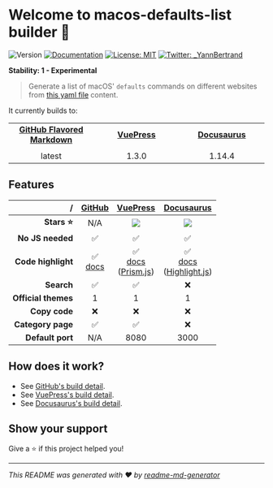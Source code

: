 # Welcome to macos-defaults-list builder 👋
![Version](https://img.shields.io/badge/version-0.0.1-blue.svg?cacheSeconds=2592000)
[![Documentation](https://img.shields.io/badge/documentation-yes-brightgreen.svg)](https://github.com/yannbertrand/macos-defaults-list/tree/master)
[![License: MIT](https://img.shields.io/badge/License-MIT-yellow.svg)](#)
[![Twitter: \_YannBertrand](https://img.shields.io/twitter/follow/\_YannBertrand.svg?style=social)](https://twitter.com/\_YannBertrand)

**Stability: 1 - Experimental**

> Generate a list of macOS' `defaults` commands on different websites from [this yaml file](./defaults.yml) content.

It currently builds to:

<table>
  <tr align="center">
    <td><strong><a href="https://github.com/yannbertrand/macos-defaults-list/tree/current">GitHub Flavored Markdown</a></strong></td>
    <td><strong><a href="https://macos-defaults-list-vuepress.netlify.com/">VuePress</a></strong></td>
    <td><strong><a href="https://macos-defaults-list-docusaurus.netlify.com/docs/">Docusaurus</a></strong></td>
  </tr>
  <tr align="center">
    <td width="33%">
      <a href="https://github.com/yannbertrand/macos-defaults-list/tree/current"><img src="https://upload.wikimedia.org/wikipedia/commons/9/91/Octicons-mark-github.svg" alt=""></a>
    </td>
    <td width="33%">
      <a href="https://macos-defaults-list-vuepress.netlify.com/"><img src="https://vuepress.vuejs.org/hero.png" alt=""></a>
    </td>
    <td width="33%">
      <a href="https://macos-defaults-list-docusaurus.netlify.com/docs/"><img src="https://docusaurus.io/img/docusaurus.svg" alt=""></a>
    </td>
  </tr>
  <tr align="center">
    <td>latest</td>
    <td>1.3.0</td>
    <td>1.14.4</td>
  </tr>
</table>

## Features
/ | [GitHub](https://github.github.com/gfm/) | [VuePress](https://vuepress.vuejs.org/) | [Docusaurus](https://docusaurus.io/)
--: | :-: | :-: | :-:
**Stars ⭐️** | N/A | [![](https://img.shields.io/github/stars/vuejs/vuepress?label=&color=yellow)](https://github.com/vuejs/vuepress) | [![](https://img.shields.io/github/stars/facebook/docusaurus?label=&color=yellow)](https://github.com/facebook/Docusaurus)
**No JS needed** | ✅ | ✅ | ✅
**Code highlight** | ✅<br>[docs](https://help.github.com/en/github/writing-on-github/creating-and-highlighting-code-blocks#syntax-highlighting) | ✅<br>[docs](https://vuepress.vuejs.org/guide/markdown.html#syntax-highlighting-in-code-blocks)<br>([Prism.js](https://prismjs.com/)) | ✅<br>[docs](https://docusaurus.io/docs/en/doc-markdown#syntax-highlighting)<br>([Highlight.js](https://highlightjs.org/))
**Search** | ✅ | ✅ | ❌
**Official themes** | 1 | 1 | 1
**Copy code** | ❌ | ❌ | ❌
**Category page** | ✅ | ✅ | ❌
**Default port** | N/A | 8080 | 3000

## How does it work?
- See [GitHub's build detail](./build/github/#readme).
- See [VuePress's build detail](./build/vuepress/#readme).
- See [Docusaurus's build detail](./build/docusaurus/#readme).

## Show your support
Give a ⭐️ if this project helped you!

***
_This README was generated with ❤️ by [readme-md-generator](https://github.com/kefranabg/readme-md-generator)_